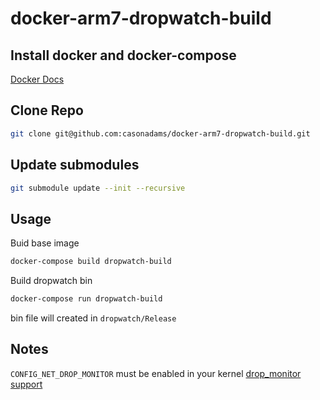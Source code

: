 # docker-arm7-dropwatch-build

## Install docker and docker-compose
[Docker Docs](https://docs.docker.com/)

## Clone Repo
```bash
git clone git@github.com:casonadams/docker-arm7-dropwatch-build.git
```

## Update submodules
```bash
git submodule update --init --recursive
```

## Usage
Buid base image
```bash
docker-compose build dropwatch-build
```
Build dropwatch bin
```bash
docker-compose run dropwatch-build
```
bin file will created in `dropwatch/Release`

## Notes
`CONFIG_NET_DROP_MONITOR` must be enabled in your kernel [drop_monitor support](https://github.com/pavel-odintsov/drop_watch/wiki/Ubuntu-14.04-LTS-kernel-with-drop_monitor-support)

